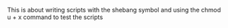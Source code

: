 This is about writing scripts with the shebang symbol and using the chmod u + x command to test the scripts
